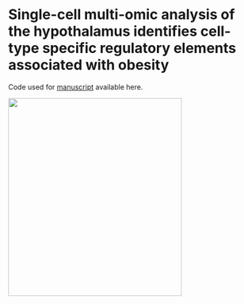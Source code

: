 # Single-cell multi-omic analysis of the hypothalamus identifies cell-type specific regulatory elements associated with obesity
Code used for [manuscript](https://www.biorxiv.org/content/10.1101/2022.11.06.515311v2) available here.

<img src="https://user-images.githubusercontent.com/38195218/202793759-1728cf46-bf78-4f9f-b1da-1abb808d5f6d.png" width="350" height="400">
